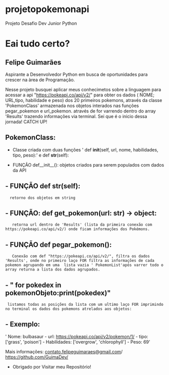 # projetopokemonapi
Projeto Desafio Dev Junior Python
 
# Eai tudo certo?
 
## Felipe Guimarães
 
Aspirante a Desenvolvedor Python em busca de oportunidades para crescer na àrea de Programação.
 
 
Nesse projeto busquei aplicar meus conhecimetos sobre a linguagem para acessar a api "https://pokeapi.co/api/v2/" para obter os dados 
( NOME; URL,tipo, habilidade e peso) dos 20 primeiros pokemons, através da classe 'PokemonClass' armazenada nos objetos interados nas funções pegar_pokemon e 
url_pokemon. através de for varrendo dentro do array 'Results' trazendo informações via terminal. Sei que é o inicio dessa jornada! CATCH UP! 


## PokemonClass:
  - Classe criada com duas funções ' def __init__(self, url, nome, habilidades, tipo, peso):' e def __str__(self):
   
  - FUNÇÃO def__init__(): objetos criados para serem populados com dados da API
   
 ## - FUNÇÃO def __str__(self):
      retorno dos objetos em string
   
## -  FUNÇÃO: def get_pokemon(url: str) -> object:
       retorna url dentro de 'Results' (lista da primeira conexão com https://pokeapi.co/api/v2/) onde ficam informações dos Pokémons.
   
 ## -  FUNÇÃO def pegar_pokemon(): 
       Conexão com def "https://pokeapi.co/api/v2/", filtra os dados 'Results', onde no primeiro laço FOR filtra as informações de cada pokemon agrupando em uma  lista vazia ' PokemonList'após varrer todo o array returna a lista dos dados agrupados.
   
## - " for pokedex in pokemonObjeto:print(pokedex)"
     listamos todas as posições da lista com um ultimo laço FOR imprimindo no terminal os dados dos pokemons atrelados aos objetos:
   
 ##  - Exemplo: 
   ' Nome: bulbasaur - url: https://pokeapi.co/api/v2/pokemon/1/ - tipo:['grass', 'poison'] - Habilidades: ['overgrow', 'chlorophyll'] - Peso: 69'
   
    
   
  Mais informações: contato.felipeguimaraes@gmail.com/ https://github.com/GuimaDev/

- Obrigado por Visitar meu Repositório!
 

